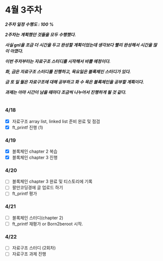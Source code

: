 # 4월 3주차
***2주차 일정 수행도 : 100 %***

***2주차는 계획했던 것들을 모두 수행했다.***

***사실 gnl을 조금 더 시간을 두고 완성할 계획이었는데 생각보다 빨리 완성해서 시간을 많이 아꼈다.***

***이번 주차부터는 자료구조 스터디를 시작해서 바쁠 예정이다.***

***화, 금은 자료구조 스터디를 진행하고, 목요일은 블록체인 스터디가 있다.***

***금 토 일 월은 자료구조에 대해 공부하고 화 수 목은 블록체인을 공부할 계획이다.***

***과제는 아마 시간이 남을 때마다 조금씩 나누어서 진행하게 될 것 같다.***

#
### 4/18
- [x] 자료구조 array list, linked list 준비 완료 및 점검
- [x] ft_printf 진행 (1)

### 4/19
- [x] 블록체인 chapter 2 복습
- [x] 블록체인 chapter 3 진행

### 4/20
- [ ] 블록체인 chapter 3 완료 및 티스토리에 기록
- [ ] 팔만코딩경에 글 업로드 하기
- [ ] ft_printf 평가

### 4/21
- [ ] 블록체인 스터디(chapter 2)
- [ ] ft_printf 재평가 or Born2beroot 시작.

### 4/22
- [ ] 자료구조 스터디 (2회차)
- [ ] 자료구조 과제 진행
